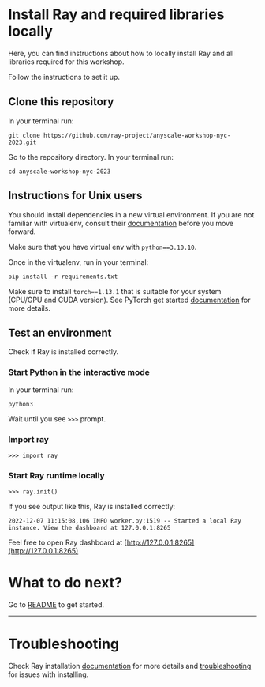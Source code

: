 # Install Ray and required libraries locally

Here, you can find instructions about how to locally install Ray and all libraries required for this workshop.

Follow the instructions to set it up.

## Clone this repository

In your terminal run:

```
git clone https://github.com/ray-project/anyscale-workshop-nyc-2023.git
```

Go to the repository directory. In your terminal run:

```
cd anyscale-workshop-nyc-2023
```

## Instructions for Unix users

You should install dependencies in a new virtual environment. If you are not familiar with virtualenv, consult their [documentation](https://docs.python.org/3/library/venv.html) before you move forward.

Make sure that you have virtual env with `python==3.10.10`.

Once in the virtualenv, run in your terminal:

```
pip install -r requirements.txt
```

Make sure to install `torch==1.13.1` that is suitable for your system (CPU/GPU and CUDA version). See PyTorch get started [documentation](https://pytorch.org/get-started/locally/) for more details.

## Test an environment

Check if Ray is installed correctly.

### Start Python in the interactive mode

In your terminal run:

```
python3
```

Wait until you see `>>>` prompt.

### Import ray

```
>>> import ray
```

### Start Ray runtime locally

```
>>> ray.init()
```

If you see output like this, Ray is installed correctly:

```
2022-12-07 11:15:08,106 INFO worker.py:1519 -- Started a local Ray instance. View the dashboard at 127.0.0.1:8265
```

Feel free to open Ray dashboard at [http://127.0.0.1:8265](http://127.0.0.1:8265)

# What to do next?

Go to [README](README.md) to get started.

----

# Troubleshooting
Check Ray installation [documentation](https://docs.ray.io/en/latest/ray-overview/installation.html) for more details and [troubleshooting](https://docs.ray.io/en/latest/ray-overview/installation.html#troubleshooting) for issues with installing.
